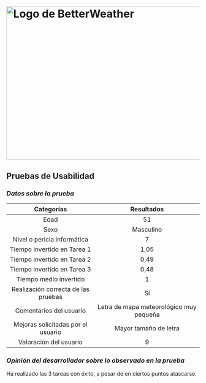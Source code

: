 # <img src="https://user-images.githubusercontent.com/91057639/211689730-a31760df-76da-4ee6-bc6b-8aa34fb7bf3c.png" alt="Logo de BetterWeather" width="900" height="400">

## Pruebas de Usabilidad

### *Datos sobre la prueba*

|             Categorías              |                    Resultados                     |
|:-----------------------------------:|:-------------------------------------------------:|
|                Edad                 |                                                51 |
|                Sexo                 |                                         Masculino |
|     Nivel o pericia informática     |                                                 7 |
|     Tiempo invertido en Tarea 1     |                                              1,05 |
|     Tiempo invertido en Tarea 2     |                                              0,49 |
|     Tiempo invertido en Tarea 3     |                                              0,48 |
|        Tiempo medio invertido       |                                                 1 |
| Realización correcta de las pruebas |                                                Sí |
|      Comentarios del usuario        |           Letra de mapa meteorológico muy pequeña |
| Mejoras solicitadas por el usuario  |                             Mayor tamaño de letra |
|       Valoración del usuario        |                                                 9 |

### *Opinión del desarrollador sobre lo observado en la prueba*
Ha realizado las 3 tareas con éxito, a pesar de en ciertos puntos atascarse.
